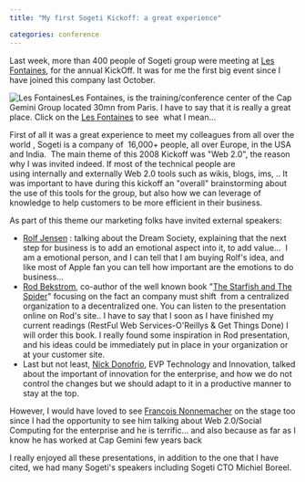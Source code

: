 ```yaml
---
title: "My first Sogeti Kickoff: a great experience"

categories: conference
---
```

Last week, more than 400 people of Sogeti group were meeting at [Les Fontaines](http://www.les-fontaines.com/), for the annual KickOff. It was for me the first big event since I have joined this company last October.

![Les Fontaines](http://4.bp.blogspot.com/_aoQgQ1obiyE/R568S_vsHII/AAAAAAAAADM/Ma3Y9Y5IHso/s200/back-terrace.jpg)Les Fontaines, is the training/conference center of the Cap Gemini Group located 30mn from Paris. I have to say that it is really a great place. Click on the [Les Fontaines](http://www.les-fontaines.com/) to see  what I mean...

First of all it was a great experience to meet my colleagues from all over the world , Sogeti is a company of  16,000+ people, all over Europe, in the USA and India.  The main theme of this 2008 Kickoff was "Web 2.0", the reason why I was invited indeed. If most of the technical people are using internally and externally Web 2.0 tools such as wikis, blogs, ims, .. It was important to have during this kickoff an "overall" brainstorming about the use of this tools for the group, but also how we can leverage of knowledge to help customers to be more efficient in their business.

As part of this theme our marketing folks have invited external speakers:

* [Rolf Jensen](http://dreamcompany.dk/index.php?id=105) : talking about the Dream Society, explaining that the next step for business is to add an emotional aspect into it, to add value...  I am a emotional person, and I can tell that I am buying Rolf's idea, and like most of Apple fan you can tell how important are the emotions to do business...
* [Rod Bekstrom](http://www.beckstrom.com/), co-author of the well known book "[The Starfish and The Spider](http://www.starfishandspider.com/)" focusing on the fact an company must shift  from a centralized organization to a decentralized one. You can listen to the presentation online on Rod's site.. I have to say that I soon as I have finished my current readings (RestFul Web Services-O'Reillys &amp; Get Things Done) I will order this book. I really found some inspiration in Rod presentation, and his ideas could be immediately put in place in your organization or at your customer site.
* Last but not least, [Nick Donofrio](http://www-03.ibm.com/press/us/en/biography/10057.wss), EVP Technology and Innovation, talked about the important of innovation for the enterprise, and how we do not control the changes but we should adapt to it in a productive manner to stay at the top.

However, I would have loved to see [Francois Nonnemacher](http://padawan.info/) on the stage too since I had the opportunity to see him talking about Web 2.0/Social Computing for the enterprise and he is terrific... and also because as far as I know he has worked at Cap Gemini few years back

I really enjoyed all these presentations, in addition to the one that I have cited, we had many Sogeti's speakers including Sogeti CTO Michiel Boreel.
